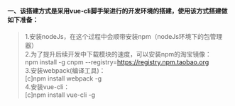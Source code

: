 #### 一、该搭建方式是采用vue-cli脚手架进行的开发环境的搭建，使用该方式搭建做如下准备：
> 1.安装nodeJs，在这个过程中会顺带安装npm（nodeJs环境下的包管理器）  
> 2.为了提升后续开发中下载模块的速度，可以安装npm的淘宝镜像：  
> npm install -g cnpm --registry=https://registry.npm.taobao.org  
> 3.安装webpack(编译工具)：  
  [c]npm install webpack -g  
> 4.安装vue-cli：  
  [c]npm install vue-cli -g  
